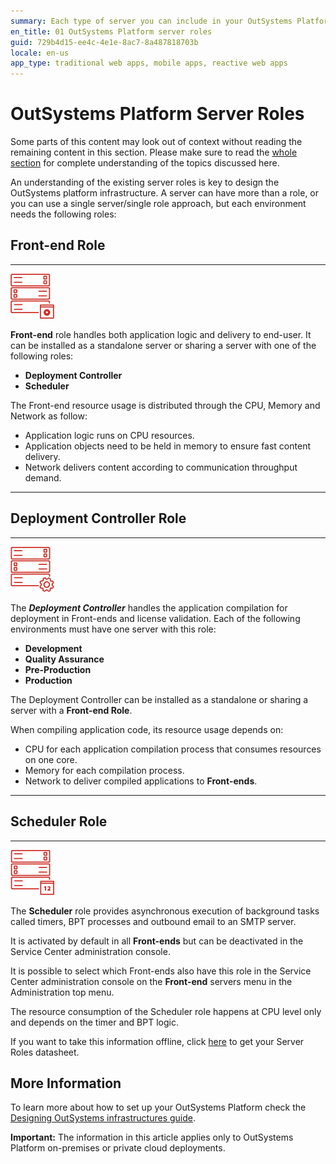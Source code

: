 ```yaml
---
summary: Each type of server you can include in your OutSystems Platform infrastructure has different features and serves a specific purpose.
en_title: 01 OutSystems Platform server roles
guid: 729b4d15-ee4c-4e1e-8ac7-8a487818703b
locale: en-us
app_type: traditional web apps, mobile apps, reactive web apps
---
```


# OutSystems Platform Server Roles

<div class="warning" markdown="1">

Some parts of this content may look out of context without reading the remaining content in this section. Please make sure to read the [whole section](https://success.outsystems.com/Support/Enterprise_Customers/Maintenance_and_Operations/Designing_OutSystems_Infrastructures) for complete understanding of the topics discussed here.

</div>

An understanding of the existing server roles is key to design the OutSystems platform infrastructure. A server can have more than a role, or you can use a single server/single role approach, but each environment needs the following roles:

## Front-end Role

***

![ ](images/server-roles_0.png)

**Front-end** role handles both application logic and delivery to end-user. It can be installed as a standalone server or sharing a server
with one of the following roles:

* **Deployment Controller**
* **Scheduler**

The Front-end resource usage is distributed through the CPU, Memory and Network as follow:

* Application logic runs on CPU resources.
* Application objects need to be held in memory to ensure fast content delivery.
* Network delivers content according to communication throughput demand.

***

## Deployment Controller Role

***

![ ](images/server-roles_1.png)

The ***Deployment Controller*** handles the application compilation for deployment in Front-ends and license validation.
Each of the following environments must have one server with this role:

* **Development**
* **Quality Assurance**
* **Pre-Production**
* **Production**

The Deployment Controller can be installed as a standalone or sharing a server with a **Front-end Role**.

When compiling application code, its resource usage depends on:

* CPU for each application compilation process that consumes resources on one core.
* Memory for each compilation process.
* Network to deliver compiled applications to **Front-ends**.

***

## Scheduler Role

***

![ ](images/server-roles_2.png)

The **Scheduler** role provides asynchronous execution of background tasks called timers, BPT processes and outbound email to an
SMTP server.

It is activated by default in all **Front-ends** but can be deactivated in the Service Center administration console.

It is possible to select which Front-ends also have this role in the Service Center administration console on the **Front-end** servers
menu in the Administration top menu.

The resource consumption of the Scheduler role happens at CPU level only and depends on the timer and BPT logic.

<div class="info" markdown="1">

If you want to take this information offline, click [here](https://success.outsystems.com/@api/deki/files/18568/Server_Roles_Apr_2019.pdf?revision=1) to get your Server Roles datasheet.

</div>

## More Information

To learn more about how to set up your OutSystems Platform check the [Designing OutSystems infrastructures guide](https://success.outsystems.com/Support/Enterprise_Customers/Maintenance_and_Operations/Designing_OutSystems_Infrastructures).

<div class="info" markdown="1">


**Important:** The information in this article applies only to OutSystems Platform on-premises or private cloud deployments.
</div>
